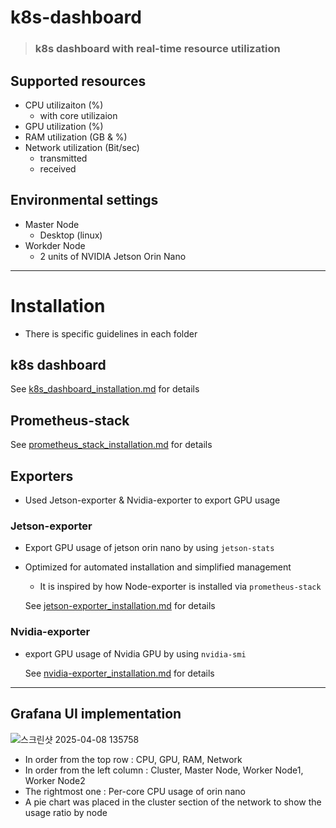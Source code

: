 # k8s-dashboard
> ### k8s dashboard with real-time resource utilization
## Supported resources
  - CPU utilizaiton (%) 
    - with core utilizaion
  - GPU utilization (%)
  - RAM utilization (GB & %)
  - Network utilization (Bit/sec)
    - transmitted
    - received
   
## Environmental settings
- Master Node
  - Desktop (linux)
- Workder Node
  - 2 units of NVIDIA Jetson Orin Nano

---

# Installation
- There is specific guidelines in each folder

## k8s dashboard

  See [k8s_dashboard_installation.md](https://github.com/jiiihwan/k8s-dashboard/blob/main/k8s/k8s_dashboard_installation.md) for details


## Prometheus-stack


  See [prometheus_stack_installation.md](https://github.com/jiiihwan/k8s-dashboard/blob/main/Prometheus&Grafana/prometheus_stack_installation.md) for details

## Exporters
- Used Jetson-exporter & Nvidia-exporter to export GPU usage

### Jetson-exporter
- Export GPU usage of jetson orin nano by using `jetson-stats`
- Optimized for automated installation and simplified management
  - It is inspired by how Node-exporter is installed via `prometheus-stack`

  See [jetson-exporter_installation.md](https://github.com/jiiihwan/k8s-dashboard/blob/main/exporter/jetson-exporter_installation.md) for details

### Nvidia-exporter
- export GPU usage of Nvidia GPU by using `nvidia-smi`

  See [nvidia-exporter_installation.md](https://github.com/jiiihwan/k8s-dashboard/blob/main/exporter/nvidia-exporter_installation.md) for details


---

## Grafana UI implementation
![스크린샷 2025-04-08 135758](https://github.com/user-attachments/assets/f8c5a38a-8382-4edc-b511-a6b56bd2e01a)

- In order from the top row : CPU, GPU, RAM, Network
- In order from the left column : Cluster, Master Node, Worker Node1, Worker Node2
- The rightmost one : Per-core CPU usage of orin nano
- A pie chart was placed in the cluster section of the network to show the usage ratio by node
